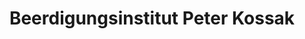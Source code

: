 ---
title: "Beerdigungsinstitut Peter Kossak"
url: /dessau-rosslau/beerdigungsinstitut-peter-kossak/
shop: Bestattungen
---
